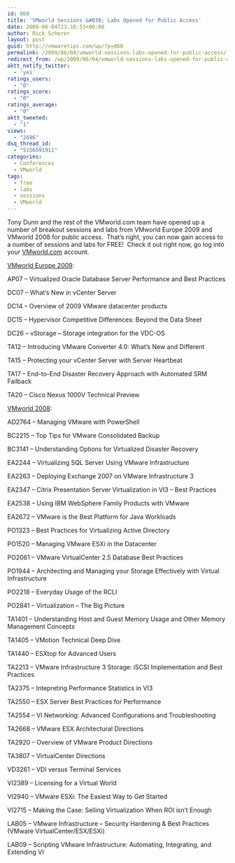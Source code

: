 ```yaml
---
id: 860
title: 'VMworld Sessions &#038; Labs Opened for Public Access'
date: 2009-06-04T23:16:53+00:00
author: Rick Scherer
layout: post
guid: http://vmwaretips.com/wp/?p=860
permalink: /2009/06/04/vmworld-sessions-labs-opened-for-public-access/
redirect_from: /wp/2009/06/04/vmworld-sessions-labs-opened-for-public-access/
aktt_notify_twitter:
  - 'yes'
ratings_users:
  - "0"
ratings_score:
  - "0"
ratings_average:
  - "0"
aktt_tweeted:
  - "1"
views:
  - "2686"
dsq_thread_id:
  - "5156591911"
categories:
  - Conferences
  - VMworld
tags:
  - free
  - labs
  - sessions
  - VMworld
---
```

Tony Dunn and the rest of the VMworld.com team have opened up a number of breakout sessions and labs from VMworld Europe 2009 and VMworld 2008 for public access.  That&#8217;s right, you can now gain access to a number of sessions and labs for FREE!  Check it out right now, go log into your <a href="http://www.vmworld.com/" target="_blank">VMworld.com</a> account.



<a href="http://www.vmworld.com/community/sessions/europe2009/" target="_blank">VMworld Europe 2009</a>:
  
AP07 &#8211; Virtualized Oracle Database Server Performance and Best Practices
  
DC07 &#8211; What&#8217;s New in vCenter Server
  
DC14 &#8211; Overview of 2009 VMware datacenter products
  
DC15 &#8211; Hypervisor Competitive Differences: Beyond the Data Sheet
  
DC26 &#8211; vStorage &#8211; Storage integration for the VDC-OS
  
TA12 &#8211; Introducing VMware Converter 4.0: What&#8217;s New and Different
  
TA15 &#8211; Protecting your vCenter Server with Server Heartbeat
  
TA17 &#8211; End-to-End Disaster Recovery Approach with Automated SRM Failback
  
TA20 &#8211; Cisco Nexus 1000V Technical Preview

<a href="http://www.vmworld.com/community/sessions/2008/" target="_blank">VMworld 2008</a>:
  
AD2764 &#8211; Managing VMware with PowerShell
  
BC2215 &#8211; Top Tips for VMware Consolidated Backup
  
BC3141 &#8211; Understanding Options for Virtualized Disaster Recovery
  
EA2244 &#8211; Virtualizing SQL Server Using VMware Infrastructure
  
EA2263 &#8211; Deploying Exchange 2007 on VMware Infrastructure 3
  
EA2347 &#8211; Citrix Presentation Server Virtualization in VI3 &#8211; Best Practices
  
EA2538 &#8211; Using IBM WebSphere Family Products with VMware
  
EA2672 &#8211; VMware is the Best Platform for Java Workloads
  
PO1323 &#8211; Best Practices for Virtualizing Active Directory
  
PO1520 &#8211; Managing VMware ESXi in the Datacenter
  
PO2061 &#8211; VMware VirtualCenter 2.5 Database Best Practices
  
PO1944 &#8211; Architecting and Managing your Storage Effectively with Virtual Infrastructure
  
PO2218 &#8211; Everyday Usage of the RCLI
  
PO2841 &#8211; Virtualization &#8211; The Big Picture
  
TA1401 &#8211; Understanding Host and Guest Memory Usage and Other Memory Management Concepts
  
TA1405 &#8211; VMotion Technical Deep Dive
  
TA1440 &#8211; ESXtop for Advanced Users
  
TA2213 &#8211; VMware Infrastructure 3 Storage: iSCSI Implementation and Best Practices
  
TA2375 &#8211; Intepreting Performance Statistics in VI3
  
TA2550 &#8211; ESX Server Best Practices for Performance
  
TA2554 &#8211; VI Networking: Advanced Configurations and Troubleshooting
  
TA2668 &#8211; VMware ESX Architectural Directions
  
TA2920 &#8211; Overview of VMware Product Directions
  
TA3807 &#8211; VirtualCenter Directions
  
VD3261 &#8211; VDI versus Terminal Services
  
VI2389 &#8211; Licensing for a Virtual World
  
VI2940 &#8211; VMware ESXi: The Easiest Way to Get Started
  
VI2715 &#8211; Making the Case: Selling Virtualization When ROI isn&#8217;t Enough
  
LAB05 &#8211; VMware Infrastructure &#8211; Security Hardening & Best Practices (VMware VirtualCenter/ESX/ESXi)
  
LAB09 &#8211; Scripting VMware Infrastructure: Automating, Integrating, and Extending VI
